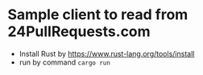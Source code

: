 # Sample client to read from 24PullRequests.com
- Install Rust by https://www.rust-lang.org/tools/install
- run by command `cargo run`